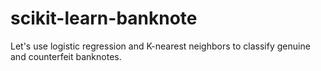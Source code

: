 # scikit-learn-banknote
Let's use logistic regression and K-nearest neighbors to classify genuine and counterfeit banknotes.
